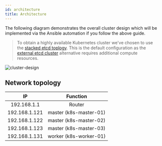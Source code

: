 ```yaml
---
id: architecture
title: Architecture
---
```


The following diagram demonstrates the overall cluster design which will be implemented via the Ansible automation if you follow the above guide.

> To obtain a highly available Kubernetes cluster we've chosen to use the [stacked etcd toplogy](https://kubernetes.io/docs/setup/production-environment/tools/kubeadm/ha-topology/#stacked-etcd-topology). This is the default configuration as the [external etcd cluster](https://kubernetes.io/docs/setup/production-environment/tools/kubeadm/ha-topology/#external-etcd-topology) alternative requires additional compute resources.

![cluster-design](https://github.com/raspbernetes/k8s-cluster-installation/blob/master/docs/images/raspbernetes-cluster-design.png)

## Network topology

|IP|Function|
| :---: | :---: |
|192.168.1.1|Router|
|192.168.1.121|master (k8s-master-01)|
|192.168.1.122|master (k8s-master-02)|
|192.168.1.123|master (k8s-master-03)|
|192.168.1.131|worker (k8s-worker-01)|
